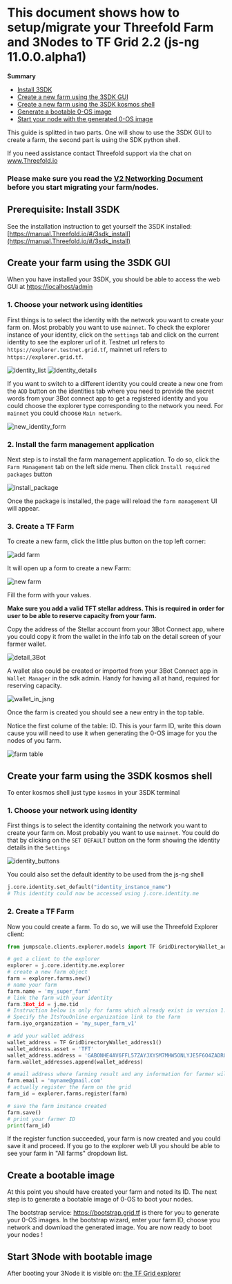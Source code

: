 # This document shows how to setup/migrate your Threefold Farm and 3Nodes to TF Grid 2.2 (js-ng 11.0.0.alpha1)

**Summary**

- [Install 3SDK](#prerequisite-install-3sdk)
- [Create a new farm using the 3SDK GUI](#create-your-farm-using-the-3sdk-gui)
- [Create a new farm using the 3SDK kosmos shell](#create-your-farm-using-the-3sdk-kosmos-shell)
- [Generate a bootable 0-OS image](#create-a-bootable-image)
- [Start your node with the generated 0-OS image](http://localhost:3000/docs/grid/tf_farming/v2_jsx_farmsetup.html#start-3Node-with-bootable-image)

This guide is splitted in two parts. One will show to use the 3SDK GUI to create a farm, the second part is using the SDK python shell.

If you need assistance contact Threefold support via the chat on www.Threefold.io

### Please make sure you read the [V2 Networking Document](https://github.com/Threefoldtech/zos/blob/master/docs/network/introduction.md) before you start migrating your farm/nodes. 

## Prerequisite: Install 3SDK

See the installation instruction to get yourself the 3SDK installed: [https://manual.Threefold.io/#/3sdk_install](https://manual.Threefold.io/#/3sdk_install)

## Create your farm using the 3SDK GUI

When you have installed your 3SDK, you should be able to access the web GUI at [https://localhost/admin](https://localhost/admin)

### 1. Choose your network using identities

First things is to select the identity with the network you want to create your farm on. Most probably you want to use `mainnet`.
To check the explorer instance of your identity, click on the `settings` tab and click on the current identity to see the explorer url of it.
Testnet url refers to `https://explorer.testnet.grid.tf`, mainnet url refers to `https://explorer.grid.tf`. 

![identity_list](./img/identity_list.png)
![identity_details](./img/identity_details.png)

If you want to switch to a different identity you could create a new one from the `ADD` button on the identities tab where you need to provide the secret words from your 3Bot connect app to get a registered identity and you could choose the explorer type corresponding to the network you need. For `mainnet` you could choose `Main network`.

![new_identity_form](./img/new_identity_form.png)

### 2. Install the farm management application

Next step is to install the farm management application. To do so, click the `Farm Management` tab on the left side menu.
Then click `Install required packages` button

![install_package](./img/install_packages.png)

Once the package is installed, the page will reload the `farm management` UI will appear.

### 3. Create a TF Farm

To create a new farm, click the little plus button on the top left corner:

![add farm](./img/add_farm.png)

It will open up a form to create a new Farm:

![new farm](./img/new_farm.png)

Fill the form with your values. 

**Make sure you add a valid TFT stellar address. This is required in order for user to be able to reserve capacity from your farm.**

Copy the address of the Stellar account from your 3Bot Connect app, where you could copy it from the wallet in the info tab on the detail screen of your farmer wallet.

![detail_3Bot](./img/detail_3Bot_connect.png)

A wallet also could be created or imported from your 3Bot Connect app in `Wallet Manager` in the sdk admin. Handy for having all at hand, required for reserving capacity. 


![wallet_in_jsng](./img/wallet_in_jsng.png)

Once the farm is created you should see a new entry in the top table.

Notice the first colume of the table: ID. This is your farm ID, write this down cause you will need to use it when generating the 0-OS image for you the nodes of you farm.

![farm table](./img/farm_table.png)

## Create your farm using the 3SDK kosmos shell

To enter kosmos shell just type `kosmos` in your 3SDK terminal

### 1. Choose your network using identity

First things is to select the identity containing the network you want to create your farm on. Most probably you want to use `mainnet`. You could do that by clicking on the `SET DEFAULT` button on the form showing the identity details in the `Settings`

![identity_buttons](./img/identity_buttons.png)

You could also set the default identity to be used from the js-ng shell

```python
j.core.identity.set_default("identity_instance_name")
# This identity could now be accessed using j.core.identity.me
```

### 2. Create a TF Farm

Now you could create a farm. To do so, we will use the Threefold Explorer client:

```python
from jumpscale.clients.explorer.models import TF GridDirectoryWallet_address1      

# get a client to the explorer
explorer = j.core.identity.me.explorer
# create a new farm object
farm = explorer.farms.new()
# name your farm
farm.name = 'my_super_farm'
# link the farm with your identity
farm.3Bot_id = j.me.tid
# Instruction below is only for farms which already exist in version 1.x and need to be migrated to version 2.0 !
# Specify the ItsYouOnline organization link to the farm
farm.iyo_organization = 'my_super_farm_v1'

# add your wallet address
wallet_address = TF GridDirectoryWallet_address1()
wallet_address.asset = 'TFT'
wallet_address.address = 'GABONHE4AV6FFL57ZAYJXYSM7MHW5ONLYJE5F6O4ZADRUFGBFLHZWOGF'
farm.wallet_addresses.append(wallet_address)

# email address where farming result and any information for farmer will be sent.
farm.email = 'myname@gmail.com'
# actually register the farm on the grid
farm_id = explorer.farms.register(farm)

# save the farm instance created
farm.save()
# print your farmer ID
print(farm_id)
```

If the register function succeeded, your farm is now created and you could save it and proceed.
If you go to the explorer web UI you should be able to see your farm in "All farms" dropdown list.

## Create a bootable image

At this point you should have created your farm and noted its ID. The next step is to generate a bootable image of 0-OS to boot your nodes.

The bootstrap service: https://bootstrap.grid.tf is there for you to generate your 0-OS images.
In the bootstrap wizard, enter your farm ID, choose you network and download the generated image.
You are now ready to boot your nodes !

## Start 3Node with bootable image

After booting your 3Node it is visible on: [the TF Grid explorer](https://explorer.grid.tf)

